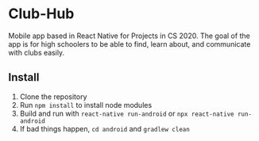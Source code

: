 # Club-Hub
Mobile app based in React Native for Projects in CS 2020.
The goal of the app is for high schoolers to be able to find, learn about, and communicate with clubs easily.

## Install
1. Clone the repository
2. Run `npm install` to install node modules
3. Build and run with `react-native run-android` or `npx react-native run-android`
4. If bad things happen, `cd android` and `gradlew clean`
